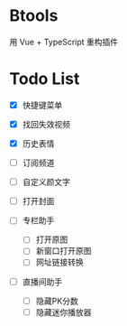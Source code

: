 # Btools

用 Vue + TypeScript 重构插件

# Todo List

- [x] 快捷键菜单
- [x] 找回失效视频
- [x] 历史表情
- [ ] 订阅频道
- [ ] 自定义颜文字
- [ ] 打开封面

- [ ] 专栏助手
  - [ ] 打开原图
  - [ ] 新窗口打开原图
  - [ ] 网址链接转换

- [ ] 直播间助手
  - [ ] 隐藏PK分数
  - [ ] 隐藏迷你播放器
